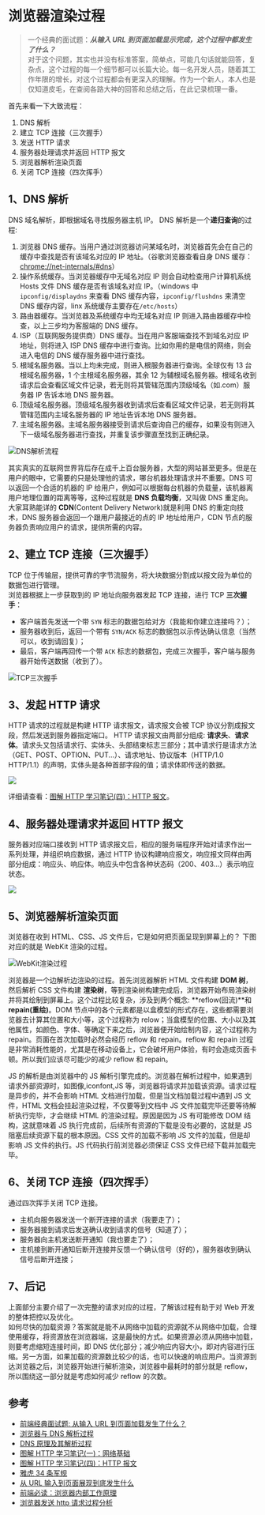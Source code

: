# 浏览器渲染过程

> 一个经典的面试题：**_从输入 URL 到页面加载显示完成，这个过程中都发生了什么？_**  
> 对于这个问题，其实也并没有标准答案，简单点，可能几句话就能回答，复杂点，这个过程的每一个细节都可以长篇大论。每一名开发人员，随着其工作年限的增长，对这个过程都会有更深入的理解。作为一个新人，本人也是仅知道皮毛，在查阅各路大神的回答和总结之后，在此记录梳理一番。

首先来看一下大致流程：

1. DNS 解析
2. 建立 TCP 连接（三次握手）
3. 发送 HTTP 请求
4. 服务器处理请求并返回 HTTP 报文
5. 浏览器解析渲染页面
6. 关闭 TCP 连接（四次挥手）

## 1、DNS 解析

DNS 域名解析，即根据域名寻找服务器主机 IP。
DNS 解析是一个**递归查询**的过程:

1. 浏览器 DNS 缓存。当用户通过浏览器访问某域名时，浏览器首先会在自己的缓存中查找是否有该域名对应的 IP 地址。（谷歌浏览器查看自身 DNS 缓存：[chrome://net-internals/#dns](chrome://net-internals/#dns)）
2. 操作系统缓存。当浏览器缓存中无域名对应 IP 则会自动检查用户计算机系统 Hosts 文件 DNS 缓存是否有该域名对应 IP。（windows 中 `ipconfig/displaydns` 来查看 DNS 缓存内容，`ipconfig/flushdns` 来清空 DNS 缓存内容，linx 系统缓存主要存在`/etc/hosts`）
3. 路由器缓存。当浏览器及系统缓存中均无域名对应 IP 则进入路由器缓存中检查，以上三步均为客服端的 DNS 缓存。
4. ISP（互联网服务提供商）DNS 缓存。当在用户客服端查找不到域名对应 IP 地址，则将进入 ISP DNS 缓存中进行查询。比如你用的是电信的网络，则会进入电信的 DNS 缓存服务器中进行查找。
5. 根域名服务器。当以上均未完成，则进入根服务器进行查询。全球仅有 13 台根域名服务器，1 个主根域名服务器，其余 12 为辅根域名服务器。根域名收到请求后会查看区域文件记录，若无则将其管辖范围内顶级域名（如.com）服务器 IP 告诉本地 DNS 服务器。
6. 顶级域名服务器。顶级域名服务器收到请求后查看区域文件记录，若无则将其管辖范围内主域名服务器的 IP 地址告诉本地 DNS 服务器。
7. 主域名服务器。主域名服务器接受到请求后查询自己的缓存，如果没有则进入下一级域名服务器进行查找，并重复该步骤直至找到正确纪录。

![DNS解析流程](https://img.yancongwen.cn/18-11-24/97034060.jpg)

其实真实的互联网世界背后存在成千上百台服务器，大型的网站甚至更多。但是在用户的眼中，它需要的只是处理他的请求，哪台机器处理请求并不重要。DNS 可以返回一个合适的机器的 IP 给用户，例如可以根据每台机器的负载量，该机器离用户地理位置的距离等等，这种过程就是 **DNS 负载均衡**，又叫做 DNS 重定向。大家耳熟能详的 **CDN**(Content Delivery Network)就是利用 DNS 的重定向技术，DNS 服务器会返回一个跟用户最接近的点的 IP 地址给用户，CDN 节点的服务器负责响应用户的请求，提供所需的内容。

## 2、建立 TCP 连接（三次握手）

TCP 位于传输层，提供可靠的字节流服务，将大块数据分割成以报文段为单位的数据包进行管理。  
浏览器根据上一步获取到的 IP 地址向服务器发起 TCP 连接，进行 TCP **三次握手**：

- 客户端首先发送一个带 `SYN` 标志的数据包给对方（我能和你建立连接吗？）；
- 服务器收到后，返回一个带有 `SYN/ACK` 标志的数据包以示传达确认信息（当然可以，收到请回复）；
- 最后，客户端再回传一个带 `ACK` 标志的数据包，完成三次握手，客户端与服务器开始传送数据（收到了）。

![TCP三次握手](https://img.yancongwen.cn/18-11-26/60672634.jpg)

## 3、发起 HTTP 请求

HTTP 请求的过程就是构建 HTTP 请求报文，请求报文会被 TCP 协议分割成报文段，然后发送到服务器指定端口。 HTTP 请求报文由两部分组成: **请求头**、**请求体**。请求头又包括请求行、实体头、头部结束标志三部分；其中请求行是请求方法（GET、POST、OPTION、PUT...）、请求地址、协议版本（HTTP/1.0 HTTP/1.1）的声明，实体头是各种首部字段的值；请求体即传送的数据。

![](https://img.yancongwen.cn/18-11-26/85672180.jpg)

详细请查看：[图解 HTTP 学习笔记(四)：HTTP 报文](https://yancongwen.cn/2018/01/10/%E5%9B%BE%E8%A7%A3HTTP%E5%AD%A6%E4%B9%A0%E7%AC%94%E8%AE%B0%E5%9B%9B--HTTP%E6%8A%A5%E6%96%87/)。

## 4、服务器处理请求并返回 HTTP 报文

服务器对应端口接收到 HTTP 请求报文后，相应的服务端程序开始对请求作出一系列处理，并组织响应数据，通过 HTTP 协议构建响应报文，响应报文同样由两部分组成：响应头、响应体。响应头中包含各种状态码（200、403...）表示响应状态。

![](https://img.yancongwen.cn/18-11-26/35007811.jpg)

## 5、浏览器解析渲染页面

浏览器在收到 HTML、CSS、JS 文件后，它是如何把页面呈现到屏幕上的？ 下图对应的就是 WebKit 渲染的过程。

![WebKit渲染过程](https://img.yancongwen.cn/18-11-24/57884655.jpg)

浏览器是一个边解析边渲染的过程。首先浏览器解析 HTML 文件构建 **DOM 树**，然后解析 CSS 文件构建 **渲染树**，等到渲染树构建完成后，浏览器开始布局渲染树并将其绘制到屏幕上。这个过程比较复杂，涉及到两个概念: **reflow(回流)**和 **repain(重绘)**。DOM 节点中的各个元素都是以盒模型的形式存在，这些都需要浏览器去计算其位置和大小等，这个过程称为 relow；当盒模型的位置、大小以及其他属性，如颜色、字体、等确定下来之后，浏览器便开始绘制内容，这个过程称为 repain。页面在首次加载时必然会经历 reflow 和 repain。reflow 和 repain 过程是非常消耗性能的，尤其是在移动设备上，它会破坏用户体验，有时会造成页面卡顿。所以我们应该尽可能少的减少 reflow 和 repain。

JS 的解析是由浏览器中的 JS 解析引擎完成的。浏览器在解析过程中，如果遇到请求外部资源时，如图像,iconfont,JS 等，浏览器将请求并加载该资源。请求过程是异步的，并不会影响 HTML 文档进行加载，但是当文档加载过程中遇到 JS 文件，HTML 文档会挂起渲染过程，不仅要等到文档中 JS 文件加载完毕还要等待解析执行完毕，才会继续 HTML 的渲染过程。原因是因为 JS 有可能修改 DOM 结构，这就意味着 JS 执行完成前，后续所有资源的下载是没有必要的，这就是 JS 阻塞后续资源下载的根本原因。CSS 文件的加载不影响 JS 文件的加载，但是却影响 JS 文件的执行。JS 代码执行前浏览器必须保证 CSS 文件已经下载并加载完毕。

## 6、关闭 TCP 连接（四次挥手）

通过四次挥手关闭 TCP 连接。

- 主机向服务器发送一个断开连接的请求（我要走了）；
- 服务器接到请求后发送确认收到请求的信号（知道了）；
- 服务器向主机发送断开通知（我也要走了）；
- 主机接到断开通知后断开连接并反馈一个确认信号（好的），服务器收到确认信号后断开连接；

## 7、后记

上面部分主要介绍了一次完整的请求对应的过程，了解该过程有助于对 Web 开发的整体把控以及优化。  
如何尽快的加载资源？答案就是能不从网络中加载的资源就不从网络中加载，合理使用缓存，将资源放在浏览器端，这是最快的方式。如果资源必须从网络中加载，则要考虑缩短连接时间，即 DNS 优化部分；减少响应内容大小，即对内容进行压缩。另一方面，如果加载的资源数比较少的话，也可以快速的响应用户。当资源到达浏览器之后，浏览器开始进行解析渲染，浏览器中最耗时的部分就是 reflow，所以围绕这一部分就是考虑如何减少 reflow 的次数。

## 参考

- [前端经典面试题: 从输入 URL 到页面加载发生了什么？](https://segmentfault.com/a/1190000006879700)
- [浏览器与 DNS 解析过程](http://www.cnblogs.com/lshao/p/9718928.html)
- [DNS 原理及其解析过程](https://www.cnblogs.com/gopark/p/8430916.html)
- [图解 HTTP 学习笔记(一)：网络基础](https://yancongwen.cn/2018/01/08/%E5%9B%BE%E8%A7%A3HTTP%E5%AD%A6%E4%B9%A0%E7%AC%94%E8%AE%B0%E4%B8%80--%E7%BD%91%E7%BB%9C%E5%9F%BA%E7%A1%80/)
- [图解 HTTP 学习笔记(四)：HTTP 报文](https://yancongwen.cn/2018/01/10/%E5%9B%BE%E8%A7%A3HTTP%E5%AD%A6%E4%B9%A0%E7%AC%94%E8%AE%B0%E5%9B%9B--HTTP%E6%8A%A5%E6%96%87/)
- [雅虎 34 条军规](https://developer.yahoo.com/performance/)
- [从 URL 输入到页面展现到底发生什么](https://github.com/ljianshu/Blog/issues/24)
- [前端必读：浏览器内部工作原理](https://kb.cnblogs.com/page/129756/)
- [浏览器发送 http 请求过程分析](https://segmentfault.com/a/1190000010156898)
